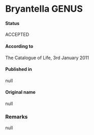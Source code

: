Bryantella GENUS
=======

#### Status
ACCEPTED

#### According to
The Catalogue of Life, 3rd January 2011

#### Published in
null

#### Original name
null

### Remarks
null